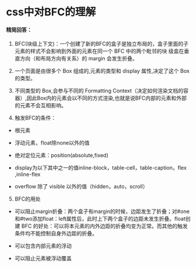 # css中对BFC的理解

#### 精简回答：

1. BFC(块级上下文)：一个创建了新的BFC的盒子是独立布局的，盒子里面的子元素的样式不会影响到外面的元素在同一个 BFC 中的两个毗邻的块 级盒在垂直方向（和布局方向有关系）的 margin 会发生折叠。

2. 一个页面是由很多个 Box 组成的,元素的类型和 display 属性,决定了这个 Box 的类型。

3. 不同类型的 Box,会参与不同的 Formatting Context（决定如何渲染文档的容器）,因此Box内的元素会以不同的方式渲染,也就是说BFC内部的元素和外部的元素不会互相影响。

4. 触发BFC的条件：

- 根元素

- 浮动元素，float除none以外的值

- 绝对定位元素：position(absolute,fixed)

- display为以下其中之一的值inline-block，table-cell，table-caption，flex ,inline-flex

- overflow 除了 visible 以外的值（hidden，auto，scroll）

5. BFC的用处

- 可以阻止margin折叠：两个盒子有margin的时候，边距发生了折叠；对#one和#two添加float：left属性后，此时上下两个盒子的边距未发生折叠。float创建 BFC 的好处：可以将本元素的内外边距的折叠均变为正常。而其他的触发条件均不能控制自身外边距的折叠。

- 可以包含内部元素的浮动

- 可以阻止元素被浮动覆盖
